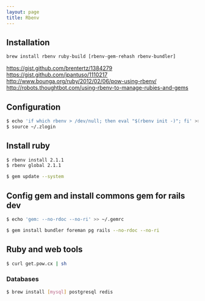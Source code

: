 ```yaml
---
layout: page
title: Rbenv
---
```


## Installation

```bash
brew install rbenv ruby-build [rbenv-gem-rehash rbenv-bundler]
```



https://gist.github.com/brentertz/1384279  
https://gist.github.com/jpantuso/1110217  
http://www.bounga.org/ruby/2012/02/06/pow-using-rbenv/
http://robots.thoughtbot.com/using-rbenv-to-manage-rubies-and-gems

## Configuration

```bash
$ echo 'if which rbenv > /dev/null; then eval "$(rbenv init -)"; fi' >> ~/.zlogin
$ source ~/.zlogin
```

## Install ruby

```bash
$ rbenv install 2.1.1
$ rbenv global 2.1.1
```

```bash
$ gem update --system
```

## Config gem and install commons gem for rails dev

```bash
$ echo 'gem: --no-rdoc --no-ri' >> ~/.gemrc
```

```bash
$ gem install bundler foreman pg rails --no-rdoc --no-ri
```

## Ruby and web tools

```bash
$ curl get.pow.cx | sh
```

### Databases

```bash
$ brew install [mysql] postgresql redis
```
